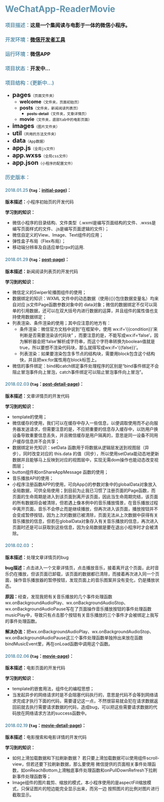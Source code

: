 # <span style="color:#6395AE">WeChatApp-ReaderMovie</span>
### <span style="color:#6395AE">项目描述：</span>这是一个集阅读与电影于一体的微信小程序。

### <span style="color:#6395AE">开发环境：</span>[微信开发者工具](https://mp.weixin.qq.com/debug/wxadoc/dev/devtools/download.html)<br />

### <span style="color:#6395AE">运行环境：</span>微信APP<br />

### <span style="color:#6395AE">项目状态：</span>开发中...

### <span style="color:#6395AE">项目结构：(更新中...) </span>        
- <span style="font-size:20px;">**pages**</span>`（页面文件夹）`
    - <span style="font-size:16px;">**welcome**</span>`（文件夹，页面初始页）`
    -  <span style="font-size:16px;">**posts**</span>`（文件夹，新闻阅读列表页）`
    	-  <span style="font-size:12px;">**posts-detail**</span>`（文件夹，文章详情页）`
    -   <span style="font-size:16px;">**movie**</span>`（文件夹，底部tab中的电影页面）`
- <span style="font-size:20px;">**images**</span>`（图片文件夹）`
- <span style="font-size:20px;">**util**</span>`（共用的方法文件夹）`
- <span style="font-size:20px;">**data**</span>`（App数据）`
- <span style="font-size:20px;">**app.js**</span>`（全局js文件）`
- <span style="font-size:20px;">**app.wxss**</span>`（全局css文件）`
- <span style="font-size:20px;">**app.json**</span>`（小程序的配置文件）`

### <span style="color:#6395AE">历史版本：</span>
      
#### <span style="color:#6395AE">**2018.01.25**</span> (`tag`：[initial-page](https://github.com/yuchongz/WeChatApp-ReaderMovie/tree/initial-page))：

<strong>版本描述：</strong>小程序初始页的开发代码<br />

<strong>学习到的知识：</strong><br />

- 微信小程序的目录结构、文件类型（.wxml是编写页面结构的文件、.wxss是编写页面样式的文件、.js是编写页面逻辑的文件）；
- 微信自定义的View、Image、Text组件的应用；
- 弹性盒子布局（Flex布局）；
- 移动端分辨率及自适应单位rpx的运用.

#### <span style="color:#6395AE">**2018.01.29**</span> (`tag`：[post-page](https://github.com/yuchongz/WeChatApp-ReaderMovie/tree/post-page))：

<strong>版本描述：</strong>新闻阅读列表页的开发代码<br />

<strong>学习到的知识：</strong><br />

- 微信定义的Swiper轮播图组件的使用；
- 数据绑定的知识：WXML 文件中的动态数据（使用{{}}包住数据变量名）均来自对应 js文件Page函数参数对象中的 data对象；微信的数据绑定不仅可以简单的引用数据，还可以在双大括号内进行数据的运算，并且组件的属性值也支持使用数据绑定；
- 列表渲染、条件渲染的使用；其中应注意的地方有：
	- 条件渲染：微信官方文档中说到“在框架中，使用 wx:if=‘{{condition}}’来判断是否需要渲染该代码块” ，而要注意的是，不能写成wx:if=‘false’，因为解析器会把‘false’解析成字符串，而这个字符串转换为boolean值就是true，所以要想不渲染代码块，那么就得写成wx:if=‘{{false}}’。
	- 列表渲染：如果要渲染包含多节点的结构块，需要用block包含这个结构快，并且把wx:for属性用在block标签上。
- 微信的事件绑定：bind和catch绑定事件处理程序的区别是“bind事件绑定不会阻止冒泡事件向上冒泡，catch事件绑定可以阻止冒泡事件向上冒泡”。

#### <span style="color:#6395AE">**2018.02.03**</span> (`tag`：[post-detail-page](https://github.com/yuchongz/WeChatApp-ReaderMovie/tree/post-detail-page))：

<strong>版本描述：</strong>文章详情页的开发代码<br />

<strong>学习到的知识：</strong><br />

- template的使用；
- 微信缓存的使用，我们可以在缓存中存入一些信息，以便调取使用而不必向服务器发送请求，但需要注意的是，不应把重要的信息存入缓存中，以防用户换设备导致重要信息丢失，并且微信缓存是用户隔离的，意思是同一设备不同用户缓存信息并不会共享；
- 数据绑定补充知识：setData 函数用于将数据从逻辑层发送到视图层（异步），同时改变对应的 this.data 的值（同步），所以使用setData能动态地更新数据并且能够马上反映到对应的视图层中，实现无需dom操作也能动态改变视图层；
- button组件和onShareAppMessage 函数的使用；
- 音乐播放API的使用；
- 小程序注册函数APP的使用，可向App()的参数对象中的globalData对象放入全局数据，可供全局使用；到目前为止我已习惯了注册页面的Page函数，而页面的生命周期是进入到该页面到离开该页面，因此当生命周期完结，该页面的所有数据将会被清除，但若遇上像本例中的音乐播放情景，在音乐播放过程中离开页面，音乐不会停止而是继续播放，但再次进入该页面，播放按钮并不会变成暂停按钮，因为上次的数据已被清除，页面无法从上次数据中获得有关音乐播放的信息，但若在globalData对象存入有关音乐播放的信息，再次进入页面时还是可以获取到这些信息，因为全局数据是要在退出小程序时才会被清除。

#### <span style="color:#6395AE">**2018.02.03**</span> ：

<strong>版本描述：</strong>处理文章详情页的bug<br />

<strong>bug描述：</strong>点击进入一个文章详情页，点击播放音乐，接着离开这个页面，此时音乐仍在播放，但该页面已卸载，该页面的数据都已清除，而接着再次进入同一个页面，操作音乐播放器的暂停按钮，发现页面上的音乐图案并没有变化，仍是播放状态。<br />

<strong>原因：</strong>经查，发现我把有关音乐播放的几个事件处理函数wx.onBackgroundAudioPlay、wx.onBackgroundAudioStop、wx.onBackgroundAudioPause写在了页面操作音乐播放按钮的事件处理函数musicPlay中，导致只有点击那个按钮有关音乐播放的三个事件才会被绑定上我写的事件处理函数。

<strong>解决办法：</strong>把wx.onBackgroundAudioPlay、wx.onBackgroundAudioStop、wx.onBackgroundAudioPause这三个事件处理函数单独拎出来放在函数bindMusicEvent里，再在onLoad函数中调用这个函数。

#### <span style="color:#6395AE">**2018.02.06**</span> (`tag`：[movie-page](https://github.com/yuchongz/WeChatApp-ReaderMovie/tree/movie-page))：

<strong>版本描述：</strong>电影页面的开发代码<br />

<strong>学习到的知识：</strong><br />

- template的嵌套用法，组件化的编程思想；
- 当发起异步的网络请求时是不会阻塞代码执行的，意思是代码不会等到网络请求完成才执行下面的代码，需要谨记这一点，不然很容易就会犯在请求数据返回前就去执行需要请求数据的代码，造成bug，可以把这些需要请求数据的代码放在网络请求方法的success函数中。

#### <span style="color:#6395AE">**2018.02.19**</span> (`tag`：[movie-detail-page](https://github.com/yuchongz/WeChatApp-ReaderMovie/tree/movie-detail-page))：

<strong>版本描述：</strong>电影搜索和电影详情的开发代码<br />

<strong>学习到的知识：</strong><br />

- 如何上滑加载数据和下拉刷新数据？ 若只要上滑加载数据可以使用组件scroll-view，但若还要下拉刷新数据，那么要使用
微信提供的页面相关事件处理函数，如onReachBottom上滑触底事件处理函数和onPullDownRefresh下拉刷新事件处理函数等；
- Image组件的图片裁剪、缩放的模式，本小程序使用的是aspectFill缩放模式，只保证图片的短边能完全显示出来，而另一边
按照图片的比例对图片进行截取显示。
